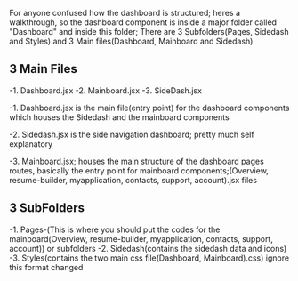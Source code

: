 For anyone confused how the dashboard is structured; heres a walkthrough, so the dashboard component is inside a major folder called "Dashboard" and inside this folder; There are 3 Subfolders(Pages, Sidedash and Styles) and 3 Main files(Dashboard, Mainboard and Sidedash)

## 3 Main Files

-1. Dashboard.jsx
-2. Mainboard.jsx
-3. SideDash.jsx

-1. Dashboard.jsx is the main file(entry point) for the dashboard components which houses the Sidedash and the mainboard components

-2. Sidedash.jsx is the side navigation dashboard; pretty much self explanatory

-3. Mainboard.jsx; houses the main structure of the dashboard pages routes, basically the entry point for mainboard components;(Overview, resume-builder, myapplication, contacts, support, account).jsx files

## 3 SubFolders

-1. Pages-(This is where you should put the codes for the mainboard(Overview, resume-builder, myapplication, contacts, support, account)) or subfolders
-2. Sidedash(contains the sidedash data and icons)
-3. Styles(contains the two main css file(Dashboard, Mainboard).css)
 ignore this format changed